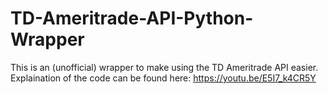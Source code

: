 # TD-Ameritrade-API-Python-Wrapper
This is an (unofficial) wrapper to make using the TD Ameritrade API easier. 
Explaination of the code can be found here: https://youtu.be/E5I7_k4CR5Y
